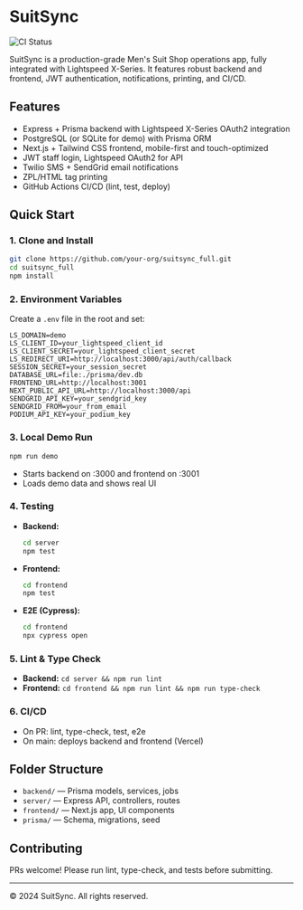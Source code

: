 # SuitSync

![CI Status](https://github.com/your-org/suitsync_full/actions/workflows/ci.yml/badge.svg)

SuitSync is a production-grade Men's Suit Shop operations app, fully integrated with Lightspeed X-Series. It features robust backend and frontend, JWT authentication, notifications, printing, and CI/CD.

## Features
- Express + Prisma backend with Lightspeed X-Series OAuth2 integration
- PostgreSQL (or SQLite for demo) with Prisma ORM
- Next.js + Tailwind CSS frontend, mobile-first and touch-optimized
- JWT staff login, Lightspeed OAuth2 for API
- Twilio SMS + SendGrid email notifications
- ZPL/HTML tag printing
- GitHub Actions CI/CD (lint, test, deploy)

## Quick Start

### 1. Clone and Install
```sh
git clone https://github.com/your-org/suitsync_full.git
cd suitsync_full
npm install
```

### 2. Environment Variables
Create a `.env` file in the root and set:
```
LS_DOMAIN=demo
LS_CLIENT_ID=your_lightspeed_client_id
LS_CLIENT_SECRET=your_lightspeed_client_secret
LS_REDIRECT_URI=http://localhost:3000/api/auth/callback
SESSION_SECRET=your_session_secret
DATABASE_URL=file:./prisma/dev.db
FRONTEND_URL=http://localhost:3001
NEXT_PUBLIC_API_URL=http://localhost:3000/api
SENDGRID_API_KEY=your_sendgrid_key
SENDGRID_FROM=your_from_email
PODIUM_API_KEY=your_podium_key
```

### 3. Local Demo Run
```sh
npm run demo
```
- Starts backend on :3000 and frontend on :3001
- Loads demo data and shows real UI

### 4. Testing
- **Backend:**
  ```sh
  cd server
  npm test
  ```
- **Frontend:**
  ```sh
  cd frontend
  npm test
  ```
- **E2E (Cypress):**
  ```sh
  cd frontend
  npx cypress open
  ```

### 5. Lint & Type Check
- **Backend:** `cd server && npm run lint`
- **Frontend:** `cd frontend && npm run lint && npm run type-check`

### 6. CI/CD
- On PR: lint, type-check, test, e2e
- On main: deploys backend and frontend (Vercel)

## Folder Structure
- `backend/` — Prisma models, services, jobs
- `server/` — Express API, controllers, routes
- `frontend/` — Next.js app, UI components
- `prisma/` — Schema, migrations, seed

## Contributing
PRs welcome! Please run lint, type-check, and tests before submitting.

---

© 2024 SuitSync. All rights reserved.